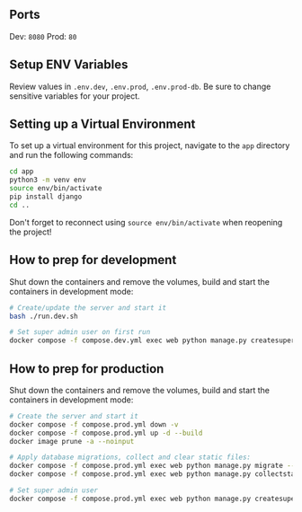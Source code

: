 ## Ports
Dev: `8080`
Prod: `80`
## Setup ENV Variables

Review values in `.env.dev`, `.env.prod`, `.env.prod-db`. Be sure to change sensitive variables for your project.

## Setting up a Virtual Environment

To set up a virtual environment for this project, navigate to the `app` directory and run the following commands:

```bash
cd app
python3 -m venv env
source env/bin/activate
pip install django
cd ..
```

Don't forget to reconnect using `source env/bin/activate` when reopening the project!

## How to prep for development

Shut down the containers and remove the volumes, build and start the containers in development mode:

```bash
# Create/update the server and start it
bash ./run.dev.sh

# Set super admin user on first run
docker compose -f compose.dev.yml exec web python manage.py createsuperuser
```

## How to prep for production

Shut down the containers and remove the volumes, build and start the containers in development mode:

```bash
# Create the server and start it
docker compose -f compose.prod.yml down -v
docker compose -f compose.prod.yml up -d --build
docker image prune -a --noinput

# Apply database migrations, collect and clear static files:
docker compose -f compose.prod.yml exec web python manage.py migrate --noinput
docker compose -f compose.prod.yml exec web python manage.py collectstatic --no-input --clear

# Set super admin user
docker compose -f compose.prod.yml exec web python manage.py createsuperuser
```